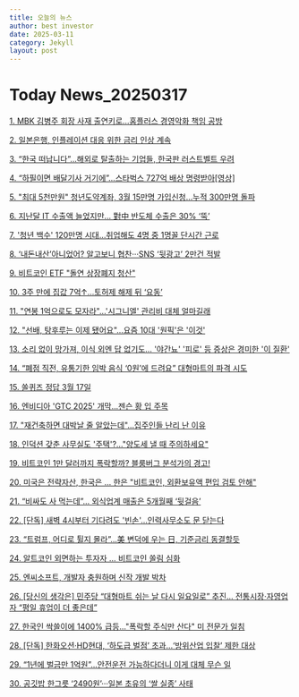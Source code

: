 ```yaml
---
title: 오늘의 뉴스
author: best investor
date: 2025-03-11
category: Jekyll
layout: post
---
```


# Today News_20250317

[1. MBK 김병주 회장 사재 출연키로…홈플러스 경영악화 책임 공방](http://v.daum.net/v/20250317070509446)

[2. 일본은행, 인플레이션 대응 위한 금리 인상 계속](http://v.daum.net/v/20250301000138953)

[3. “한국 떠납니다”...해외로 탈출하는 기업들, 한국판 러스트벨트 우려](http://v.daum.net/v/20250316202400112)

[4. “하필이면 배달기사 거기에”...스타벅스 727억 배상 명령받아[영상]](http://v.daum.net/v/20250316082701775)

[5. "최대 5천만원" 청년도약계좌, 3월 15만명 가입신청...누적 300만명 돌파](http://v.daum.net/v/20170506100823709)

[6. 지난달 IT 수출액 늘었지만… 對中 반도체 수출은 30% ‘뚝’](http://v.daum.net/v/20250316144700792)

[7. '청년 백수' 120만명 시대…취업해도 4명 중 1명꼴 단시간 근로](http://v.daum.net/v/20250316060125002)

[8. ‘내돈내산’아니었어? 알고보니 협찬···SNS ‘뒷광고’ 2만건 적발](http://v.daum.net/v/20250316120013151)

[9. 비트코인 ETF "돌연 상장폐지 청산"](http://v.daum.net/v/20220719144520646)

[10. 3주 만에 집값 7억↑…토허제 해제 뒤 ‘요동’](http://v.daum.net/v/20250316193749637)

[11. "연봉 1억으로도 모자라"…'시그니엘' 관리비 대체 얼마길래](http://v.daum.net/v/20250316174003027)

[12. "선배, 탕후루는 이제 됐어요"…요즘 10대 '원픽'은 '이것'](http://v.daum.net/v/20250316175717296)

[13. 소리 없이 망가져, 이식 외엔 답 없기도… '야간뇨' '피로' 등 증상은 경미한 '이 질환'](http://v.daum.net/v/20250316230229235)

[14. “폐점 직전, 유통기한 임박 음식 ‘0원’에 드려요” 대형마트의 파격 시도](http://v.daum.net/v/20250315093910531)

[15. 쏠퀴즈 정답 3월 17일](http://v.daum.net/v/20250317000202648)

[16. 엔비디아 'GTC 2025' 개막...젠슨 황 입 주목](http://v.daum.net/v/20250316092152494)

[17. "재건축하면 대박날 줄 알았는데"…집주인들 난리 난 이유](http://v.daum.net/v/20250315201501634)

[18. 인덕션 갖춘 사무실도 '주택'?…"양도세 낼 때 주의하세요"](http://v.daum.net/v/20250316181405542)

[19. 비트코인 1만 달러까지 폭락할까? 블룸버그 분석가의 경고!](http://v.daum.net/v/20210529092404740)

[20. 미국은 전략자산, 한국은 … 한은 "비트코인, 외환보유액 편입 검토 안해"](http://v.daum.net/v/20250316140555048)

[21. “비싸도 사 먹는데”... 외식업계 매출은 5개월째 ‘뒷걸음’](http://v.daum.net/v/20250315221200481)

[22. [단독] 새벽 4시부터 기다려도 '빈손'…인력사무소도 문 닫는다](http://v.daum.net/v/20250316173242908)

[23. “트럼프, 어디로 튈지 몰라”...美 변덕에 우는 日, 기준금리 동결할듯](http://v.daum.net/v/20250316230305242)

[24. 알트코인 외면하는 투자자 … 비트코인 쏠림 심화](http://v.daum.net/v/20250316173417937)

[25. 엔씨소프트, 개발자 충원하며 신작 개발 박차](http://v.daum.net/v/20250106060909983)

[26. [당신의 생각은] 민주당 “대형마트 쉬는 날 다시 일요일로” 추진… 전통시장·자영업자 “평일 휴업이 더 좋은데” ](http://v.daum.net/v/20250316060115992)

[27. 한국인 싹쓸이에 1400% 급등…"폭락할 주식만 산다" 미 전문가 일침](http://v.daum.net/v/20250315152414910)

[28. [단독] 한화오션·HD현대, ‘하도급 벌점’ 초과…‘방위산업 입찰’ 제한 대상](http://v.daum.net/v/20250316093002606)

[29. “1년에 벌금만 1억원”...안전운전 가능하다더니 이게 대체 무슨 일](http://v.daum.net/v/20250316123301613)

[30. 공깃밥 한그릇 ‘2490원’···일본 초유의 ‘쌀 실종’ 사태](http://v.daum.net/v/20250316090010138)

